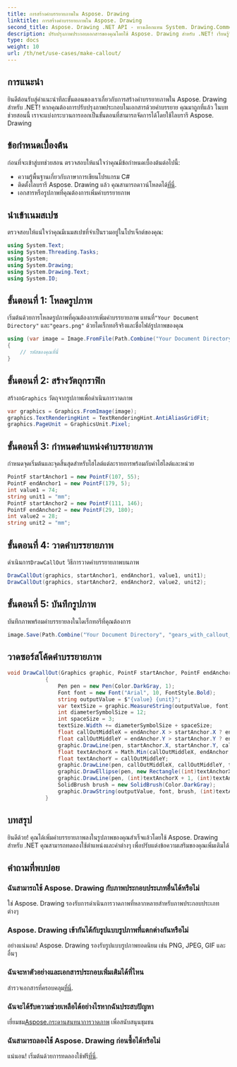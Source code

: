 ```yaml
---
title: การสร้างคำบรรยายภาพใน Aspose. Drawing
linktitle: การสร้างคำบรรยายภาพใน Aspose. Drawing
second_title: Aspose. Drawing .NET API - ทางเลือกแทน System. Drawing.Common
description: ปรับปรุงภาพประกอบเอกสารของคุณโดยใช้ Aspose. Drawing สำหรับ .NET! เรียนรู้วิธีเพิ่มคำบรรยายภาพทีละขั้นตอนเพื่อให้ได้ภาพที่ชัดเจนและให้ข้อมูลมากขึ้น
type: docs
weight: 10
url: /th/net/use-cases/make-callout/
---
```

## การแนะนำ
ยินดีต้อนรับสู่คำแนะนำทีละขั้นตอนของเราเกี่ยวกับการสร้างคำบรรยายภาพใน Aspose. Drawing สำหรับ .NET! หากคุณต้องการปรับปรุงภาพประกอบในเอกสารด้วยคำบรรยาย คุณมาถูกที่แล้ว ในบทช่วยสอนนี้ เราจะแบ่งกระบวนการออกเป็นขั้นตอนที่สามารถจัดการได้โดยใช้ไลบรารี Aspose. Drawing
## ข้อกำหนดเบื้องต้น
ก่อนที่จะเข้าสู่บทช่วยสอน ตรวจสอบให้แน่ใจว่าคุณมีข้อกำหนดเบื้องต้นต่อไปนี้:
- ความรู้พื้นฐานเกี่ยวกับภาษาการเขียนโปรแกรม C#
-  ติดตั้งไลบรารี Aspose. Drawing แล้ว คุณสามารถดาวน์โหลดได้[ที่นี่](https://releases.aspose.com/drawing/net/).
- เอกสารหรือรูปภาพที่คุณต้องการเพิ่มคำบรรยายภาพ
## นำเข้าเนมสเปซ
ตรวจสอบให้แน่ใจว่าคุณมีเนมสเปซที่จำเป็นรวมอยู่ในโปรเจ็กต์ของคุณ:
```csharp
using System.Text;
using System.Threading.Tasks;
using System;
using System.Drawing;
using System.Drawing.Text;
using System.IO;
```
## ขั้นตอนที่ 1: โหลดรูปภาพ
 เริ่มต้นด้วยการโหลดรูปภาพที่คุณต้องการเพิ่มคำบรรยายภาพ แทนที่`"Your Document Directory"` และ`"gears.png"` ด้วยไดเร็กทอรีจริงและชื่อไฟล์รูปภาพของคุณ
```csharp
using (var image = Image.FromFile(Path.Combine("Your Document Directory", "gears.png")))
{
    // รหัสของคุณที่นี่
}
```
## ขั้นตอนที่ 2: สร้างวัตถุกราฟิก
 สร้างก`Graphics` วัตถุจากรูปภาพเพื่อดำเนินการวาดภาพ
```csharp
var graphics = Graphics.FromImage(image);
graphics.TextRenderingHint = TextRenderingHint.AntiAliasGridFit;
graphics.PageUnit = GraphicsUnit.Pixel;
```
## ขั้นตอนที่ 3: กำหนดตำแหน่งคำบรรยายภาพ
กำหนดจุดเริ่มต้นและจุดสิ้นสุดสำหรับไฮไลต์แต่ละรายการพร้อมกับค่าไฮไลต์และหน่วย
```csharp
PointF startAnchor1 = new PointF(107, 55);
PointF endAnchor1 = new PointF(179, 5);
int value1 = 74;
string unit1 = "mm";
PointF startAnchor2 = new PointF(111, 146);
PointF endAnchor2 = new PointF(29, 180);
int value2 = 28;
string unit2 = "mm";
```
## ขั้นตอนที่ 4: วาดคำบรรยายภาพ
 ดำเนินการ`DrawCallOut` วิธีการวาดคำบรรยายภาพบนภาพ
```csharp
DrawCallOut(graphics, startAnchor1, endAnchor1, value1, unit1);
DrawCallOut(graphics, startAnchor2, endAnchor2, value2, unit2);
```
## ขั้นตอนที่ 5: บันทึกรูปภาพ
บันทึกภาพพร้อมคำบรรยายลงในไดเร็กทอรีที่คุณต้องการ
```csharp
image.Save(Path.Combine("Your Document Directory", "gears_with_callout_out.png"));
```
## วาดซอร์สโค้ดคำบรรยายภาพ
```csharp
void DrawCallOut(Graphics graphic, PointF startAnchor, PointF endAnchor, int value, string unit)
            {
                Pen pen = new Pen(Color.DarkGray, 1);
                Font font = new Font("Arial", 10, FontStyle.Bold);
                string outputValue = $"{value} {unit}";
                var textSize = graphic.MeasureString(outputValue, font);
                int diameterSymbolSize = 12;
                int spaceSize = 3;
                textSize.Width += diameterSymbolSize + spaceSize;
                float callOutMiddleX = endAnchor.X > startAnchor.X ? endAnchor.X - textSize.Width : endAnchor.X + textSize.Width;
                float callOutMiddleY = endAnchor.Y > startAnchor.Y ? endAnchor.Y - textSize.Height : endAnchor.Y + textSize.Height;
                graphic.DrawLine(pen, startAnchor.X, startAnchor.Y, callOutMiddleX, callOutMiddleY);
                float textAnchorX = Math.Min(callOutMiddleX, endAnchor.X);
                float textAnchorY = callOutMiddleY;
                graphic.DrawLine(pen, callOutMiddleX, callOutMiddleY, textAnchorX == callOutMiddleX ? textAnchorX + textSize.Width : textAnchorX, callOutMiddleY);
                graphic.DrawEllipse(pen, new Rectangle((int)textAnchorX + spaceSize, (int)(textAnchorY - textSize.Height) + spaceSize, 10, 10));
                graphic.DrawLine(pen, (int)textAnchorX + 1, (int)textAnchorY - 1, (int)textAnchorX + diameterSymbolSize + 2, (int)textAnchorY - diameterSymbolSize - 2);
                SolidBrush brush = new SolidBrush(Color.DarkGray);
                graphic.DrawString(outputValue, font, brush, (int)textAnchorX + diameterSymbolSize + spaceSize, (int)(textAnchorY - textSize.Height));
            }
```
## บทสรุป

ยินดีด้วย! คุณได้เพิ่มคำบรรยายภาพลงในรูปภาพของคุณสำเร็จแล้วโดยใช้ Aspose. Drawing สำหรับ .NET คุณสามารถทดลองใช้ตำแหน่งและค่าต่างๆ เพื่อปรับแต่งข้อความเสริมของคุณเพิ่มเติมได้

## คำถามที่พบบ่อย

### ฉันสามารถใช้ Aspose. Drawing กับภาพประกอบประเภทอื่นได้หรือไม่

ใช่ Aspose. Drawing รองรับการดำเนินการวาดภาพที่หลากหลายสำหรับภาพประกอบประเภทต่างๆ

### Aspose. Drawing เข้ากันได้กับรูปแบบรูปภาพที่แตกต่างกันหรือไม่

อย่างแน่นอน! Aspose. Drawing รองรับรูปแบบรูปภาพยอดนิยม เช่น PNG, JPEG, GIF และอื่นๆ

### ฉันจะหาตัวอย่างและเอกสารประกอบเพิ่มเติมได้ที่ไหน

 สำรวจเอกสารที่ครอบคลุม[ที่นี่](https://reference.aspose.com/drawing/net/).

### ฉันจะได้รับความช่วยเหลือได้อย่างไรหากฉันประสบปัญหา

 เยี่ยมชม[Aspose.กระดานสนทนาการวาดภาพ](https://forum.aspose.com/c/diagram/17) เพื่อสนับสนุนชุมชน

### ฉันสามารถลองใช้ Aspose. Drawing ก่อนซื้อได้หรือไม่

 แน่นอน! เริ่มต้นด้วยการทดลองใช้ฟรี[ที่นี่](https://releases.aspose.com/).
